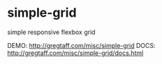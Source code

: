 # simple-grid
simple responsive flexbox grid

DEMO: http://gregtaff.com/misc/simple-grid
DOCS: http://gregtaff.com/misc/simple-grid/docs.html
